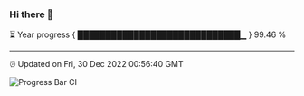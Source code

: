 ### Hi there 👋

⏳ Year progress { █████████████████████████████▁ } 99.46 %

---

⏰ Updated on Fri, 30 Dec 2022 00:56:40 GMT

![Progress Bar CI](https://github.com/liununu/liununu/workflows/Progress%20Bar%20CI/badge.svg)
